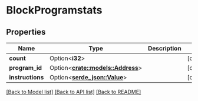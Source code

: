 # BlockProgramstats

## Properties

Name | Type | Description | Notes
------------ | ------------- | ------------- | -------------
**count** | Option<**i32**> |  | [optional]
**program_id** | Option<[**crate::models::Address**](Address.md)> |  | [optional]
**instructions** | Option<[**serde_json::Value**](.md)> |  | [optional]

[[Back to Model list]](../solanabeach_api.wiki/Home.md#documentation-for-models) [[Back to API list]](../solanabeach_api.wiki/Home.md#documentation-for-api-endpoints) [[Back to README]](../solanabeach_api.wiki/Home.md)


